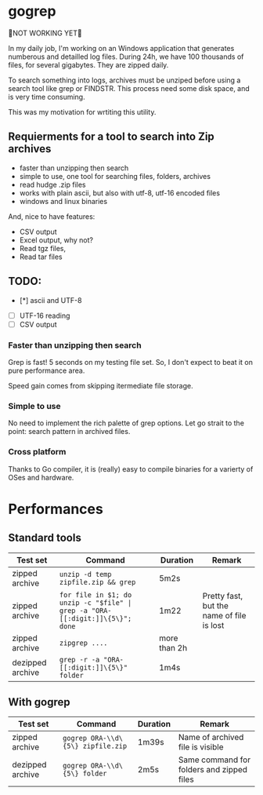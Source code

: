 # gogrep
:construction:NOT WORKING YET:construction:

In my daily job, I'm working on an Windows application that 
generates numberous and detailled log files. During 24h, we have 
100 thousands of files, for several gigabytes. They are zipped daily.

To search something into logs, archives must be unziped 
before using a search tool like grep or FINDSTR. This 
process need some disk space, and is very time consuming.

This was my motivation for wrtiting this utility.

## Requierments for a tool to search into Zip archives

* faster than unzipping then search
* simple to use, one tool for searching files, folders, archives
* read hudge .zip files
* works with plain ascii, but also with utf-8, utf-16 encoded files
* windows and linux binaries

And, nice to have features:
* CSV output
* Excel output, why not?
* Read tgz files,
* Read tar files

## TODO:
- [*] ascii and UTF-8 
- [ ] UTF-16 reading
- [ ] CSV output

### Faster than unzipping then search
Grep is fast! 5 seconds on my testing file set. So, I don't expect 
to beat it on pure performance area. 

Speed gain comes from skipping itermediate file storage.


### Simple to use
No need to implement the rich palette of grep options. Let go
 strait to the point: search pattern in archived files.

### Cross platform
Thanks to Go compiler, it is (really) easy to compile 
binaries for a varierty of OSes and hardware. 

# Performances

## Standard tools

Test set|Command|Duration|Remark
--------|-------|--------|-------
zipped archive | ```unzip -d temp zipfile.zip && grep```|5m2s |
zipped archive | ```for file in $1; do unzip -c "$file" \| grep -a "ORA-[[:digit:]]\{5\}"; done```| 1m22 | Pretty fast, but the name of file is lost
zipped archive | ```zipgrep ....``` | more than 2h | 
dezipped archive  | ```grep -r -a "ORA-[[:digit:]]\{5\}" folder``` | 1m4s

## With gogrep

Test set | Command | Duration | Remark
---------|---------|----------|-------- 
zipped archive  | ```gogrep ORA-\\d\{5\} zipfile.zip``` | 1m39s | Name of archived file is visible
dezipped archive | ```gogrep ORA-\\d\{5\} folder``` | 2m5s | Same command for folders and zipped files

